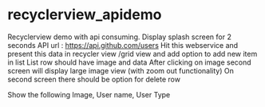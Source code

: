 # recyclerview_apidemo
Recyclerview demo with api consuming.
Display splash screen for 2 seconds
API url : https://api.github.com/users
Hit this webservice and present this data in recycler view /grid view and add option to add new item in list
List row should have image and data
After clicking on image second screen will display large image view (with zoom out functionality)
On second screen there should be option for delete row

Show the following 
Image,
User name,
User Type

